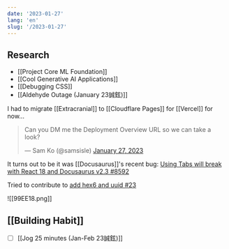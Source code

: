 ```yaml
---
date: '2023-01-27'
lang: 'en'
slug: '/2023-01-27'
---
```


## Research

- [[Project Core ML Foundation]]
- [[Cool Generative AI Applications]]
- [[Debugging CSS]]
- [[Aldehyde Outage (January 23誠鉉)]]

I had to migrate [[Extracranial]] to [[Cloudflare Pages]] for [[Vercel]] for now...

<blockquote class="twitter-tweet">
<p lang="en" dir="ltr">
Can you DM me the Deployment Overview URL so we can take a look?
</p>
&mdash; Sam Ko (@samsisle) <a href="https://twitter.com/samsisle/status/1619009653408681984?ref_src=twsrc%5Etfw">January 27, 2023</a>
</blockquote>

It turns out to be it was [[Docusaurus]]'s recent bug: [Using Tabs will break with React 18 and Docusaurus v2.3 #8592](https://github.com/facebook/docusaurus/issues/8592)

Tried to contribute to [add hex6 and uuid #23](https://github.com/reorx/obsidian-paste-image-rename/pull/23)

![[99EE18.png]]

## [[Building Habit]]

- [ ] [[Jog 25 minutes (Jan-Feb 23誠鉉)]]
